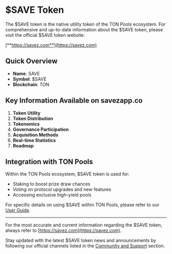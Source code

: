 # $SAVE Token

The $SAVE token is the native utility token of the TON Pools ecosystem. For comprehensive and up-to-date information about the $SAVE token, please visit the official $SAVE token website:

[**https://savez.com**](https://savez.com)

## Quick Overview

* **Name**: SAVE
* **Symbol**: $SAVE
* **Blockchain**: TON

## Key Information Available on savezapp.co

1. **Token Utility**
2. **Token Distribution**
3. **Tokenomics**
4. **Governance Participation**
5. **Acquisition Methods**
6. **Real-time Statistics**
7. **Roadmap**

## Integration with TON Pools

Within the TON Pools ecosystem, $SAVE token is used for:

* Staking to boost prize draw chances
* Voting on protocol upgrades and new features
* Accessing exclusive high-yield pools

For specific details on using $SAVE within TON Pools, please refer to our [User Guide](../user-guide/using-save-token.md).

***

For the most accurate and current information regarding the $SAVE token, always refer to [https://savez.com](https://savez.com).

Stay updated with the latest $SAVE token news and announcements by following our official channels listed in the [Community and Support](../community-and-support/social-media-channels.md) section.
